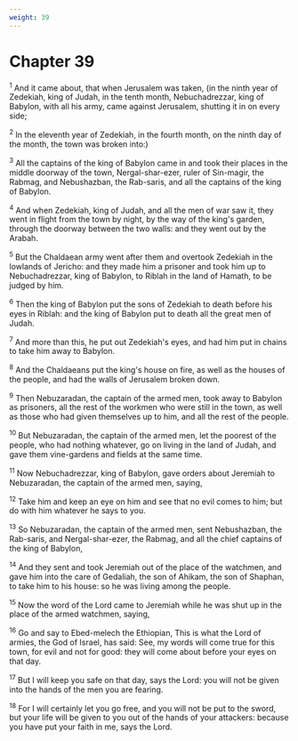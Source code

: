 ```yaml
---
weight: 39
---
```


# Chapter 39

<sup>1</sup> And it came about, that when Jerusalem was taken, (in the ninth year of Zedekiah, king of Judah, in the tenth month, Nebuchadrezzar, king of Babylon, with all his army, came against Jerusalem, shutting it in on every side; 

<sup>2</sup> In the eleventh year of Zedekiah, in the fourth month, on the ninth day of the month, the town was broken into:) 

<sup>3</sup> All the captains of the king of Babylon came in and took their places in the middle doorway of the town, Nergal-shar-ezer, ruler of Sin-magir, the Rabmag, and Nebushazban, the Rab-saris, and all the captains of the king of Babylon. 

<sup>4</sup> And when Zedekiah, king of Judah, and all the men of war saw it, they went in flight from the town by night, by the way of the king's garden, through the doorway between the two walls: and they went out by the Arabah. 

<sup>5</sup> But the Chaldaean army went after them and overtook Zedekiah in the lowlands of Jericho: and they made him a prisoner and took him up to Nebuchadrezzar, king of Babylon, to Riblah in the land of Hamath, to be judged by him. 

<sup>6</sup> Then the king of Babylon put the sons of Zedekiah to death before his eyes in Riblah: and the king of Babylon put to death all the great men of Judah. 

<sup>7</sup> And more than this, he put out Zedekiah's eyes, and had him put in chains to take him away to Babylon. 

<sup>8</sup> And the Chaldaeans put the king's house on fire, as well as the houses of the people, and had the walls of Jerusalem broken down. 

<sup>9</sup> Then Nebuzaradan, the captain of the armed men, took away to Babylon as prisoners, all the rest of the workmen who were still in the town, as well as those who had given themselves up to him, and all the rest of the people. 

<sup>10</sup> But Nebuzaradan, the captain of the armed men, let the poorest of the people, who had nothing whatever, go on living in the land of Judah, and gave them vine-gardens and fields at the same time. 

<sup>11</sup> Now Nebuchadrezzar, king of Babylon, gave orders about Jeremiah to Nebuzaradan, the captain of the armed men, saying, 

<sup>12</sup> Take him and keep an eye on him and see that no evil comes to him; but do with him whatever he says to you. 

<sup>13</sup> So Nebuzaradan, the captain of the armed men, sent Nebushazban, the Rab-saris, and Nergal-shar-ezer, the Rabmag, and all the chief captains of the king of Babylon, 

<sup>14</sup> And they sent and took Jeremiah out of the place of the watchmen, and gave him into the care of Gedaliah, the son of Ahikam, the son of Shaphan, to take him to his house: so he was living among the people. 

<sup>15</sup> Now the word of the Lord came to Jeremiah while he was shut up in the place of the armed watchmen, saying, 

<sup>16</sup> Go and say to Ebed-melech the Ethiopian, This is what the Lord of armies, the God of Israel, has said: See, my words will come true for this town, for evil and not for good: they will come about before your eyes on that day. 

<sup>17</sup> But I will keep you safe on that day, says the Lord: you will not be given into the hands of the men you are fearing. 

<sup>18</sup> For I will certainly let you go free, and you will not be put to the sword, but your life will be given to you out of the hands of your attackers: because you have put your faith in me, says the Lord. 


